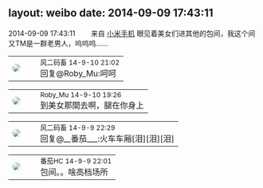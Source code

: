 layout: weibo
date: 2014-09-09 17:43:11
---
<meta name="referrer" content="no-referrer" />

2014-09-09 17:43:11  &nbsp;&nbsp;&nbsp;&nbsp;&nbsp;&nbsp; 来自 <a href="http://app.weibo.com/t/feed/22zMnn" rel="nofollow">小米手机</a>
眼见着美女们进其他的包间，我这个间又TM是一群老男人，呜呜呜…… ​​​

<table style="width: 100%;">
  <tr>
    <td style="width: 40px;"><img style="border-radius:50%" src="https://tva3.sinaimg.cn/crop.0.0.639.639.50/6d2a6003jw8f3idy69w2gj20hs0hrt9g.jpg?KID=imgbed,tva&Expires=1624463461&ssig=VCSOllxMcZ"></td>
    <td colspan="2"><small>风二码畜 14-9-10 21:02</small><br/>回复@Roby_Mu:呵呵</td>
  </tr>
</table>

<table style="width: 100%;">
  <tr>
    <td style="width: 40px;"><img style="border-radius:50%" src="https://tva2.sinaimg.cn/crop.0.0.180.180.50/81fd9f09jw1e8qgp5bmzyj2050050aa8.jpg?KID=imgbed,tva&Expires=1624463461&ssig=isoCbqn%2B04"></td>
    <td colspan="2"><small>Roby_Mu 14-9-10 19:26</small><br/>到美女那間去啊，腿在你身上</td>
  </tr>
</table>

<table style="width: 100%;">
  <tr>
    <td style="width: 40px;"><img style="border-radius:50%" src="https://tva3.sinaimg.cn/crop.0.0.639.639.50/6d2a6003jw8f3idy69w2gj20hs0hrt9g.jpg?KID=imgbed,tva&Expires=1624463461&ssig=VCSOllxMcZ"></td>
    <td colspan="2"><small>风二码畜 14-9-9 22:29</small><br/>回复@__番茄___:火车车厢[泪][泪][泪]</td>
  </tr>
</table>

<table style="width: 100%;">
  <tr>
    <td style="width: 40px;"><img style="border-radius:50%" src="https://tva4.sinaimg.cn/crop.0.0.100.100.50/96fcf04ejw1elxrupa39mj202s02s743.jpg?KID=imgbed,tva&Expires=1624463461&ssig=LNQkN7QVX%2F"></td>
    <td colspan="2"><small>番茄HC 14-9-9 22:01</small><br/>包间。。啥高档场所</td>
  </tr>
</table>

